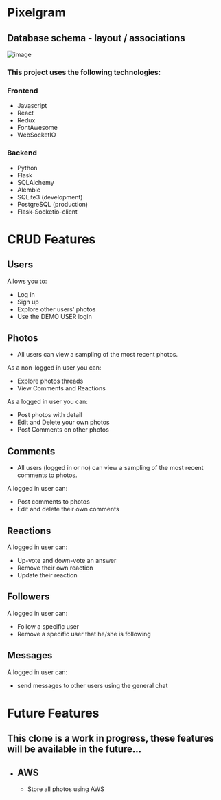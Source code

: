 # Pixelgram

## Database schema - layout / associations
![image](https://user-images.githubusercontent.com/99565823/224571125-28b60345-7aca-4f7c-b0f9-58f546673d92.png)

### This project uses the following technologies:
### Frontend
* Javascript
* React
* Redux
* FontAwesome
* WebSocketIO
### Backend
* Python
* Flask
* SQLAlchemy
* Alembic
* SQLite3 (development)
* PostgreSQL (production)
* Flask-Socketio-client

# CRUD Features

## Users
Allows you to:
   - Log in
   - Sign up
   - Explore other users' photos
   - Use the DEMO USER login

## Photos
   - All users can view a sampling of the most recent photos.

As a non-logged in user you can:
   - Explore photos threads
   - View Comments and Reactions

As a logged in user you can:
   - Post photos with detail
   - Edit and Delete your own photos
   - Post Comments on other photos

## Comments
   - All users (logged in or no) can view a sampling of the most recent comments to photos.

A logged in user can:
   - Post comments to photos
   - Edit and delete their own comments

## Reactions
A logged in user can:
   - Up-vote and down-vote an answer
   - Remove their own reaction
   - Update their reaction

## Followers
A logged in user can:
   - Follow a specific user
   - Remove a specific user that he/she is following

## Messages
A logged in user can:
   - send messages to other users using the general chat

# Future Features

## This clone is a work in progress, these features will be available in the future...

- ## AWS
   - Store all photos using AWS
